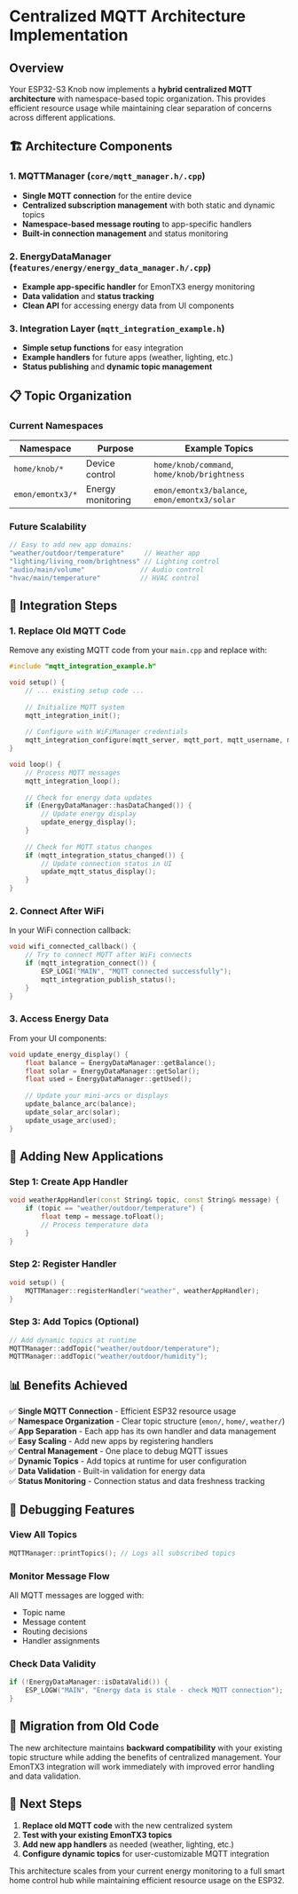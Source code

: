# Centralized MQTT Architecture Implementation

## Overview

Your ESP32-S3 Knob now implements a **hybrid centralized MQTT architecture** with namespace-based topic organization. This provides efficient resource usage while maintaining clear separation of concerns across different applications.

## 🏗️ Architecture Components

### 1. **MQTTManager** (`core/mqtt_manager.h/.cpp`)
- **Single MQTT connection** for the entire device
- **Centralized subscription management** with both static and dynamic topics
- **Namespace-based message routing** to app-specific handlers
- **Built-in connection management** and status monitoring

### 2. **EnergyDataManager** (`features/energy/energy_data_manager.h/.cpp`)
- **Example app-specific handler** for EmonTX3 energy monitoring
- **Data validation** and **status tracking**
- **Clean API** for accessing energy data from UI components

### 3. **Integration Layer** (`mqtt_integration_example.h`)
- **Simple setup functions** for easy integration
- **Example handlers** for future apps (weather, lighting, etc.)
- **Status publishing** and **dynamic topic management**

## 📋 Topic Organization

### Current Namespaces

| Namespace | Purpose | Example Topics |
|-----------|---------|----------------|
| `home/knob/*` | Device control | `home/knob/command`, `home/knob/brightness` |
| `emon/emontx3/*` | Energy monitoring | `emon/emontx3/balance`, `emon/emontx3/solar` |

### Future Scalability

```cpp
// Easy to add new app domains:
"weather/outdoor/temperature"     // Weather app
"lighting/living_room/brightness" // Lighting control  
"audio/main/volume"              // Audio control
"hvac/main/temperature"          // HVAC control
```

## 🚀 Integration Steps

### 1. **Replace Old MQTT Code**
Remove any existing MQTT code from your `main.cpp` and replace with:

```cpp
#include "mqtt_integration_example.h"

void setup() {
    // ... existing setup code ...
    
    // Initialize MQTT system
    mqtt_integration_init();
    
    // Configure with WiFiManager credentials
    mqtt_integration_configure(mqtt_server, mqtt_port, mqtt_username, mqtt_password);
}

void loop() {
    // Process MQTT messages
    mqtt_integration_loop();
    
    // Check for energy data updates
    if (EnergyDataManager::hasDataChanged()) {
        // Update energy display
        update_energy_display();
    }
    
    // Check for MQTT status changes
    if (mqtt_integration_status_changed()) {
        // Update connection status in UI
        update_mqtt_status_display();
    }
}
```

### 2. **Connect After WiFi**
In your WiFi connection callback:

```cpp
void wifi_connected_callback() {
    // Try to connect MQTT after WiFi connects
    if (mqtt_integration_connect()) {
        ESP_LOGI("MAIN", "MQTT connected successfully");
        mqtt_integration_publish_status();
    }
}
```

### 3. **Access Energy Data**
From your UI components:

```cpp
void update_energy_display() {
    float balance = EnergyDataManager::getBalance();
    float solar = EnergyDataManager::getSolar();
    float used = EnergyDataManager::getUsed();
    
    // Update your mini-arcs or displays
    update_balance_arc(balance);
    update_solar_arc(solar);
    update_usage_arc(used);
}
```

## 🔧 Adding New Applications

### Step 1: Create App Handler
```cpp
void weatherAppHandler(const String& topic, const String& message) {
    if (topic == "weather/outdoor/temperature") {
        float temp = message.toFloat();
        // Process temperature data
    }
}
```

### Step 2: Register Handler
```cpp
void setup() {
    MQTTManager::registerHandler("weather", weatherAppHandler);
}
```

### Step 3: Add Topics (Optional)
```cpp
// Add dynamic topics at runtime
MQTTManager::addTopic("weather/outdoor/temperature");
MQTTManager::addTopic("weather/outdoor/humidity");
```

## 📊 Benefits Achieved

✅ **Single MQTT Connection** - Efficient ESP32 resource usage  
✅ **Namespace Organization** - Clear topic structure (`emon/`, `home/`, `weather/`)  
✅ **App Separation** - Each app has its own handler and data management  
✅ **Easy Scaling** - Add new apps by registering handlers  
✅ **Central Management** - One place to debug MQTT issues  
✅ **Dynamic Topics** - Add topics at runtime for user configuration  
✅ **Data Validation** - Built-in validation for energy data  
✅ **Status Monitoring** - Connection status and data freshness tracking  

## 🐛 Debugging Features

### View All Topics
```cpp
MQTTManager::printTopics(); // Logs all subscribed topics
```

### Monitor Message Flow
All MQTT messages are logged with:
- Topic name
- Message content  
- Routing decisions
- Handler assignments

### Check Data Validity
```cpp
if (!EnergyDataManager::isDataValid()) {
    ESP_LOGW("MAIN", "Energy data is stale - check MQTT connection");
}
```

## 🔄 Migration from Old Code

The new architecture maintains **backward compatibility** with your existing topic structure while adding the benefits of centralized management. Your EmonTX3 integration will work immediately with improved error handling and data validation.

## 🎯 Next Steps

1. **Replace old MQTT code** with the new centralized system
2. **Test with your existing EmonTX3 topics** 
3. **Add new app handlers** as needed (weather, lighting, etc.)
4. **Configure dynamic topics** for user-customizable MQTT integration

This architecture scales from your current energy monitoring to a full smart home control hub while maintaining efficient resource usage on the ESP32.
